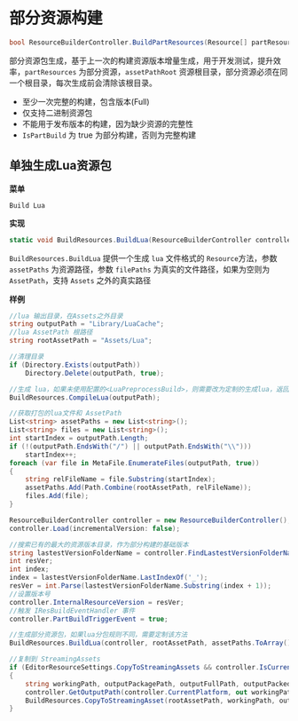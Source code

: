 # 部分资源构建

```c#
bool ResourceBuilderController.BuildPartResources(Resource[] partResources, string assetPathRoot)
```

部分资源包生成，基于上一次的构建资源版本增量生成，用于开发测试，提升效率，`partResources` 为部分资源，`assetPathRoot` 资源根目录，部分资源必须在同一个根目录，每次生成前会清除该根目录。

- 至少一次完整的构建，包含版本(Full)
- 仅支持二进制资源包
- 不能用于发布版本的构建，因为缺少资源的完整性
- `IsPartBuild` 为 true 为部分构建，否则为完整构建



## 单独生成Lua资源包

**菜单**

`Build Lua`

**实现**

```c#
static void BuildResources.BuildLua(ResourceBuilderController controller, string rootPath, string[] assetPaths, string[] filePaths = null)
```
 `BuildResources.BuildLua` 提供一个生成 `lua` 文件格式的 `Resource`方法，参数 `assetPaths` 为资源路径，参数 `filePaths` 为真实的文件路径，如果为空则为 `AssetPath`，支持 `Assets` 之外的真实路径

**样例**


```c#
//lua 输出目录，在Assets之外目录
string outputPath = "Library/LuaCache";
//lua AssetPath 根路径
string rootAssetPath = "Assets/Lua";

//清理目录
if (Directory.Exists(outputPath))
    Directory.Delete(outputPath, true);

//生成 lua，如果未使用配置的<LuaPreprocessBuild>，则需要改为定制的生成lua，返回输出目录
BuildResources.CompileLua(outputPath);

//获取打包的lua文件和 AssetPath
List<string> assetPaths = new List<string>();
List<string> files = new List<string>();
int startIndex = outputPath.Length;
if (!(outputPath.EndsWith("/") || outputPath.EndsWith("\\")))
    startIndex++;
foreach (var file in MetaFile.EnumerateFiles(outputPath, true))
{
    string relFileName = file.Substring(startIndex);
    assetPaths.Add(Path.Combine(rootAssetPath, relFileName));
    files.Add(file);
}

ResourceBuilderController controller = new ResourceBuilderController();
controller.Load(incrementalVersion: false);

//搜索已有的最大的资源版本目录，作为部分构建的基础版本
string lastestVersionFolderName = controller.FindLastestVersionFolderName();
int resVer;
int index;
index = lastestVersionFolderName.LastIndexOf('_');
resVer = int.Parse(lastestVersionFolderName.Substring(index + 1));
//设置版本号
controller.InternalResourceVersion = resVer;
//触发 IResBuildEventHandler 事件
controller.PartBuildTriggerEvent = true;

//生成部分资源包，如果lua分包规则不同，需要定制该方法
BuildResources.BuildLua(controller, rootAssetPath, assetPaths.ToArray(), files.ToArray());

//复制到 StreamingAssets
if (EditorResourceSettings.CopyToStreamingAssets && controller.IsCurrentPlatform(controller.CurrentPlatform))
{
    string workingPath, outputPackagePath, outputFullPath, outputPackedPath;
    controller.GetOutputPath(controller.CurrentPlatform, out workingPath, out outputPackagePath, out outputFullPath, out outputPackedPath);            
    BuildResources.CopyToStreamingAsset(rootAssetPath, workingPath, outputPackagePath, outputFullPath, outputPackedPath);
}
```

